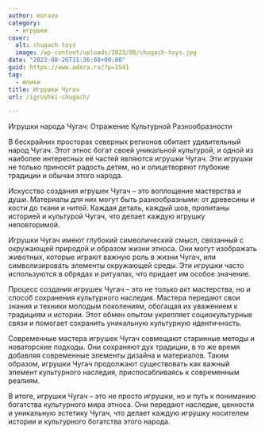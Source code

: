 ```yaml
---
author: morava
category:
  - игрушки
cover:
  alt: chugach toys
  image: /wp-content/uploads/2023/08/chugach-toys.jpg
date: "2023-08-26T11:36:08+00:00"
guid: https://www.adora.ru/?p=1541
tag:
  - юпики
title: Игрушки Чугач
url: /igrushki-chugach/

---
```

Игрушки народа Чугач: Отражение Культурной Разнообразности

В бескрайних просторах северных регионов обитает удивительный народ Чугач. Этот этнос богат своей уникальной культурой, и одной из наиболее интересных её частей являются игрушки Чугач. Эти игрушки не только приносят радость детям, но и олицетворяют глубокие традиции и обычаи этого народа.

Искусство создания игрушек Чугач – это воплощение мастерства и души. Материалы для них могут быть разнообразными: от древесины и кости до ткани и нитей. Каждая деталь, каждый шов, пропитаны историей и культурой Чугач, что делает каждую игрушку неповторимой.

Игрушки Чугач имеют глубокий символический смысл, связанный с окружающей природой и образом жизни этноса. Они могут изображать животных, которые играют важную роль в жизни Чугач, или символизировать элементы окружающей среды. Эти игрушки часто используются в обрядах и ритуалах, что придает им особое значение.

Процесс создания игрушек Чугач – это не только акт мастерства, но и способ сохранения культурного наследия. Мастера передают свои знания и техники молодым поколениям, обогащая их уважением к традициям и истории. Этот обмен опытом укрепляет социокультурные связи и помогает сохранить уникальную культурную идентичность.

Современные мастера игрушек Чугач совмещают старинные методы и новаторские подходы. Они сохраняют дух традиции, в то же время добавляя современные элементы дизайна и материалов. Таким образом, игрушки Чугач продолжают существовать как важный элемент культурного наследия, приспосабливаясь к современным реалиям.

В итоге, игрушки Чугач – это не просто игрушки, но и путь к пониманию богатства культурного мира этноса. Они передают наследие, ценности и уникальную эстетику Чугач, что делает каждую игрушку носителем истории и культурного богатства этого народа.
